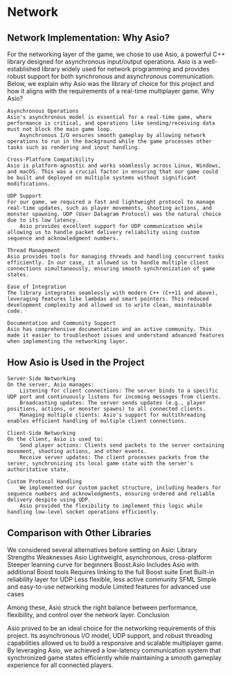 # Network

## Network Implementation: Why Asio?

For the networking layer of the game, we chose to use Asio, a powerful C++ library designed for asynchronous input/output operations. Asio is a well-established library widely used for network programming and provides robust support for both synchronous and asynchronous communication. Below, we explain why Asio was the library of choice for this project and how it aligns with the requirements of a real-time multiplayer game.
Why Asio?

    Asynchronous Operations
    Asio's asynchronous model is essential for a real-time game, where performance is critical, and operations like sending/receiving data must not block the main game loop.
        Asynchronous I/O ensures smooth gameplay by allowing network operations to run in the background while the game processes other tasks such as rendering and input handling.

    Cross-Platform Compatibility
    Asio is platform-agnostic and works seamlessly across Linux, Windows, and macOS. This was a crucial factor in ensuring that our game could be built and deployed on multiple systems without significant modifications.

    UDP Support
    For our game, we required a fast and lightweight protocol to manage real-time updates, such as player movements, shooting actions, and monster spawning. UDP (User Datagram Protocol) was the natural choice due to its low latency.
        Asio provides excellent support for UDP communication while allowing us to handle packet delivery reliability using custom sequence and acknowledgment numbers.

    Thread Management
    Asio provides tools for managing threads and handling concurrent tasks efficiently. In our case, it allowed us to handle multiple client connections simultaneously, ensuring smooth synchronization of game states.

    Ease of Integration
    The library integrates seamlessly with modern C++ (C++11 and above), leveraging features like lambdas and smart pointers. This reduced development complexity and allowed us to write clean, maintainable code.

    Documentation and Community Support
    Asio has comprehensive documentation and an active community. This made it easier to troubleshoot issues and understand advanced features when implementing the networking layer.

## How Asio is Used in the Project

    Server-Side Networking
    On the server, Asio manages:
        Listening for client connections: The server binds to a specific UDP port and continuously listens for incoming messages from clients.
        Broadcasting updates: The server sends updates (e.g., player positions, actions, or monster spawns) to all connected clients.
        Managing multiple clients: Asio's support for multithreading enables efficient handling of multiple client connections.

    Client-Side Networking
    On the client, Asio is used to:
        Send player actions: Clients send packets to the server containing movement, shooting actions, and other events.
        Receive server updates: The client processes packets from the server, synchronizing its local game state with the server's authoritative state.

    Custom Protocol Handling
        We implemented our custom packet structure, including headers for sequence numbers and acknowledgments, ensuring ordered and reliable delivery despite using UDP.
        Asio provided the flexibility to implement this logic while handling low-level socket operations efficiently.

## Comparison with Other Libraries

We considered several alternatives before settling on Asio:
Library	Strengths	Weaknesses
Asio	Lightweight, asynchronous, cross-platform	Steeper learning curve for beginners
Boost.Asio	Includes Asio with additional Boost tools	Requires linking to the full Boost suite
Enet	Built-in reliability layer for UDP	Less flexible, less active community
SFML	Simple and easy-to-use networking module	Limited features for advanced use cases

Among these, Asio struck the right balance between performance, flexibility, and control over the network layer.
Conclusion

Asio proved to be an ideal choice for the networking requirements of this project. Its asynchronous I/O model, UDP support, and robust threading capabilities allowed us to build a responsive and scalable multiplayer game. By leveraging Asio, we achieved a low-latency communication system that synchronized game states efficiently while maintaining a smooth gameplay experience for all connected players.